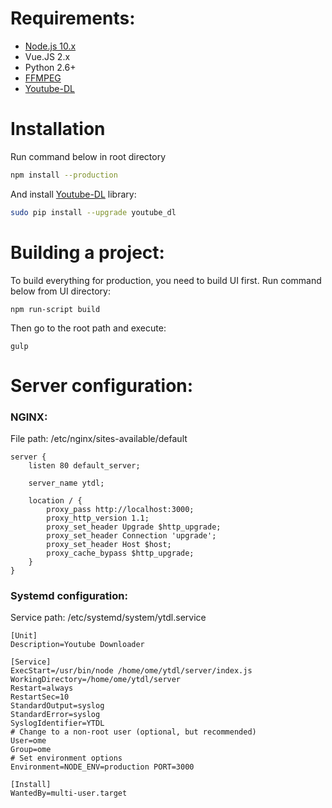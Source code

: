 # Requirements:
* [Node.js 10.x](https://nodejs.org/en/download/package-manager/#debian-and-ubuntu-based-linux-distributions)
* Vue.JS 2.x
* Python 2.6+
* [FFMPEG](https://www.ffmpeg.org/download.html)
* [Youtube-DL](https://github.com/ytdl-org/youtube-dl)

# Installation
Run command below in root directory
```sh
npm install --production
```
And install [Youtube-DL](https://github.com/rg3/youtube-dl) library:
```sh
sudo pip install --upgrade youtube_dl
```

# Building a project:
To build everything for production, you need to build UI first. Run command below from UI directory:
```
npm run-script build
```
Then go to the root path and execute:
```
gulp
```

# Server configuration:
### NGINX:
File path: /etc/nginx/sites-available/default
```
server {
	listen 80 default_server;

	server_name ytdl;

	location / {
		proxy_pass http://localhost:3000;
		proxy_http_version 1.1;
		proxy_set_header Upgrade $http_upgrade;
		proxy_set_header Connection 'upgrade';
		proxy_set_header Host $host;
		proxy_cache_bypass $http_upgrade;
	}
}
```

### Systemd configuration:
Service path: /etc/systemd/system/ytdl.service
```
[Unit]
Description=Youtube Downloader

[Service]
ExecStart=/usr/bin/node /home/ome/ytdl/server/index.js
WorkingDirectory=/home/ome/ytdl/server
Restart=always
RestartSec=10
StandardOutput=syslog
StandardError=syslog
SyslogIdentifier=YTDL
# Change to a non-root user (optional, but recommended)
User=ome
Group=ome
# Set environment options
Environment=NODE_ENV=production PORT=3000

[Install]
WantedBy=multi-user.target
```
